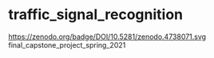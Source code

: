 # traffic_signal_recognition
https://zenodo.org/badge/DOI/10.5281/zenodo.4738071.svg
<br>final_capstone_project_spring_2021</br>
